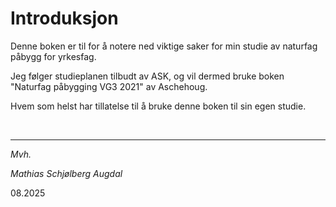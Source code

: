 # Introduksjon
Denne boken er til for å notere ned viktige saker for min studie av naturfag påbygg for yrkesfag.

Jeg følger studieplanen tilbudt av ASK, og vil dermed bruke boken "Naturfag påbygging VG3 2021" av Aschehoug.

Hvem som helst har tillatelse til å bruke denne boken til sin egen studie.

<br>

----
<p><i>Mvh.</i></p>
<p><i>Mathias Schjølberg Augdal</i></p>
08.2025
